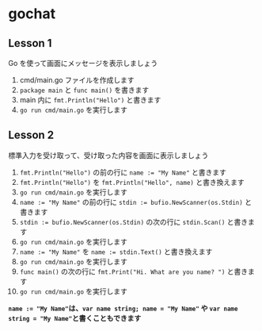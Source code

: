 # gochat

## Lesson 1

Go を使って画面にメッセージを表示しましょう

1. cmd/main.go ファイルを作成します
2. `package main` と `func main()` を書きます
3. main 内に `fmt.Println("Hello")` と書きます
4. `go run cmd/main.go` を実行します

## Lesson 2

標準入力を受け取って、受け取った内容を画面に表示しましょう

1. `fmt.Println("Hello")` の前の行に `name := "My Name"` と書きます
2. `fmt.Println("Hello")` を `fmt.Println("Hello", name)` と書き換えます
3. `go run cmd/main.go` を実行します
4. `name := "My Name"` の前の行に `stdin := bufio.NewScanner(os.Stdin)` と書きます
5. `stdin := bufio.NewScanner(os.Stdin)` の次の行に `stdin.Scan()` と書きます
6. `go run cmd/main.go` を実行します
7. `name := "My Name"` を `name := stdin.Text()` と書き換えます
8. `go run cmd/main.go` を実行します
9. `func main()` の次の行に `fmt.Print("Hi. What are you name? ")` と書きます
10. `go run cmd/main.go` を実行します

**`name := "My Name"`は、`var name string; name = "My Name"` や `var name string = "My Name"`と書くこともできます**

